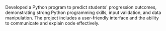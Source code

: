 Developed a Python program to predict students' progression outcomes, demonstrating strong Python programming skills, input validation, and data manipulation. The project includes a user-friendly interface and the ability to communicate and explain code effectively.
